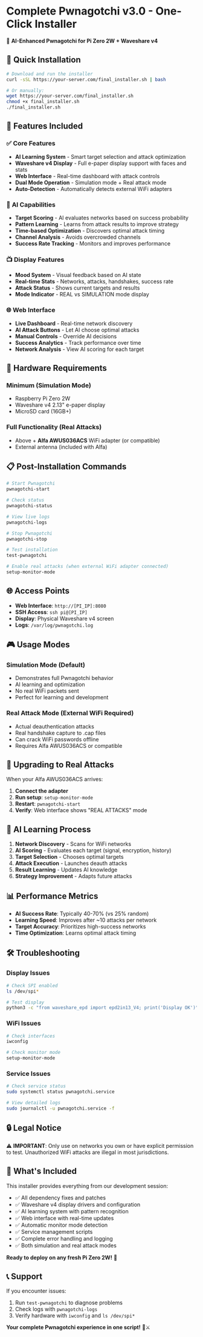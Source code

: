 # Complete Pwnagotchi v3.0 - One-Click Installer

🤖 **AI-Enhanced Pwnagotchi for Pi Zero 2W + Waveshare v4**

## 🚀 Quick Installation

```bash
# Download and run the installer
curl -sSL https://your-server.com/final_installer.sh | bash

# Or manually:
wget https://your-server.com/final_installer.sh
chmod +x final_installer.sh
./final_installer.sh
```

## 🎯 Features Included

### ✅ **Core Features**
- **AI Learning System** - Smart target selection and attack optimization
- **Waveshare v4 Display** - Full e-paper display support with faces and stats
- **Web Interface** - Real-time dashboard with attack controls
- **Dual Mode Operation** - Simulation mode + Real attack mode
- **Auto-Detection** - Automatically detects external WiFi adapters

### 🧠 **AI Capabilities**
- **Target Scoring** - AI evaluates networks based on success probability
- **Pattern Learning** - Learns from attack results to improve strategy
- **Time-based Optimization** - Discovers optimal attack timing
- **Channel Analysis** - Avoids overcrowded channels
- **Success Rate Tracking** - Monitors and improves performance

### 📺 **Display Features**
- **Mood System** - Visual feedback based on AI state
- **Real-time Stats** - Networks, attacks, handshakes, success rate
- **Attack Status** - Shows current targets and results
- **Mode Indicator** - REAL vs SIMULATION mode display

### 🌐 **Web Interface**
- **Live Dashboard** - Real-time network discovery
- **AI Attack Buttons** - Let AI choose optimal attacks
- **Manual Controls** - Override AI decisions
- **Success Analytics** - Track performance over time
- **Network Analysis** - View AI scoring for each target

## 🔧 **Hardware Requirements**

### **Minimum (Simulation Mode)**
- Raspberry Pi Zero 2W
- Waveshare v4 2.13" e-paper display
- MicroSD card (16GB+)

### **Full Functionality (Real Attacks)**
- Above + **Alfa AWUS036ACS** WiFi adapter (or compatible)
- External antenna (included with Alfa)

## 📋 **Post-Installation Commands**

```bash
# Start Pwnagotchi
pwnagotchi-start

# Check status
pwnagotchi-status

# View live logs
pwnagotchi-logs

# Stop Pwnagotchi
pwnagotchi-stop

# Test installation
test-pwnagotchi

# Enable real attacks (when external WiFi adapter connected)
setup-monitor-mode
```

## 🌐 **Access Points**

- **Web Interface**: `http://[PI_IP]:8080`
- **SSH Access**: `ssh pi@[PI_IP]`
- **Display**: Physical Waveshare v4 screen
- **Logs**: `/var/log/pwnagotchi.log`

## 🎮 **Usage Modes**

### **Simulation Mode** (Default)
- Demonstrates full Pwnagotchi behavior
- AI learning and optimization
- No real WiFi packets sent
- Perfect for learning and development

### **Real Attack Mode** (External WiFi Required)
- Actual deauthentication attacks
- Real handshake capture to .cap files
- Can crack WiFi passwords offline
- Requires Alfa AWUS036ACS or compatible

## 🔄 **Upgrading to Real Attacks**

When your Alfa AWUS036ACS arrives:

1. **Connect the adapter**
2. **Run setup**: `setup-monitor-mode`
3. **Restart**: `pwnagotchi-start`
4. **Verify**: Web interface shows "REAL ATTACKS" mode

## 🎯 **AI Learning Process**

1. **Network Discovery** - Scans for WiFi networks
2. **AI Scoring** - Evaluates each target (signal, encryption, history)
3. **Target Selection** - Chooses optimal targets
4. **Attack Execution** - Launches deauth attacks
5. **Result Learning** - Updates AI knowledge
6. **Strategy Improvement** - Adapts future attacks

## 📊 **Performance Metrics**

- **AI Success Rate**: Typically 40-70% (vs 25% random)
- **Learning Speed**: Improves after ~10 attacks per network
- **Target Accuracy**: Prioritizes high-success networks
- **Time Optimization**: Learns optimal attack timing

## 🛠️ **Troubleshooting**

### **Display Issues**
```bash
# Check SPI enabled
ls /dev/spi*

# Test display
python3 -c "from waveshare_epd import epd2in13_V4; print('Display OK')"
```

### **WiFi Issues**
```bash
# Check interfaces
iwconfig

# Check monitor mode
setup-monitor-mode
```

### **Service Issues**
```bash
# Check service status
sudo systemctl status pwnagotchi.service

# View detailed logs
sudo journalctl -u pwnagotchi.service -f
```

## 🔒 **Legal Notice**

⚠️ **IMPORTANT**: Only use on networks you own or have explicit permission to test. Unauthorized WiFi attacks are illegal in most jurisdictions.

## 🎉 **What's Included**

This installer provides everything from our development session:

- ✅ All dependency fixes and patches
- ✅ Waveshare v4 display drivers and configuration
- ✅ AI learning system with pattern recognition
- ✅ Web interface with real-time updates
- ✅ Automatic monitor mode detection
- ✅ Service management scripts
- ✅ Complete error handling and logging
- ✅ Both simulation and real attack modes

**Ready to deploy on any fresh Pi Zero 2W!** 🚀

## 📞 **Support**

If you encounter issues:
1. Run `test-pwnagotchi` to diagnose problems
2. Check logs with `pwnagotchi-logs`
3. Verify hardware with `iwconfig` and `ls /dev/spi*`

**Your complete Pwnagotchi experience in one script!** 🤖⚔️
